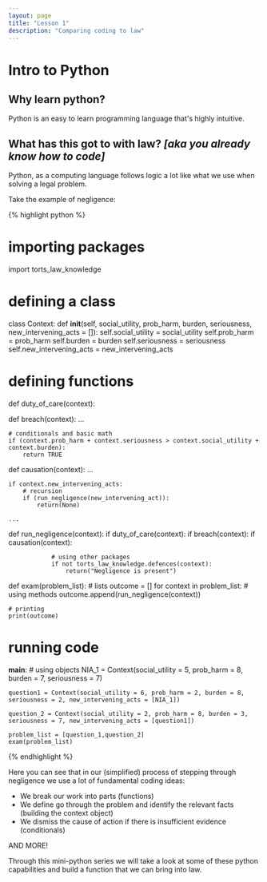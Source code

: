 ```yaml
---
layout: page
title: "Lesson 1"
description: "Comparing coding to law"
---
```


# Intro to Python

## Why learn python?
Python is an easy to learn programming language that's highly intuitive. 

## What has this got to with law? *[aka you already know how to code]*
Python, as a computing language follows logic a lot like what we use when solving a legal problem.

Take the example of negligence:

{% highlight python %}
# importing packages
import torts_law_knowledge

# defining a class
class Context:
    def __init__(self, social_utility, prob_harm, burden, seriousness, new_intervening_acts = []):
        self.social_utility = social_utility
        self.prob_harm = prob_harm
        self.burden = burden
        self.seriousness = seriousness
        self.new_intervening_acts = new_intervening_acts


# defining functions
def duty_of_care(context):


def breach(context):
    ...

    # conditionals and basic math
    if (context.prob_harm + context.seriousness > context.social_utility + context.burden):
        return TRUE

def causation(context):
    ...

    if context.new_intervening_acts:
        # recursion
        if (run_negligence(new_intervening_act)):
            return(None)
    
    ...


def run_negligence(context):
    if duty_of_care(context):
        if breach(context):
            if causation(context):

                # using other packages
                if not torts_law_knowledge.defences(context):
                    return("Negligence is present")

def exam(problem_list):
    # lists
    outcome = []
    for context in problem_list:
        # using methods
        outcome.append(run_negligence(context))
    
    # printing
    print(outcome)

# running code
__main__:
    # using objects
    NIA_1 = Context(social_utility = 5, prob_harm = 8, burden = 7, seriousness = 7)

    question1 = Context(social_utility = 6, prob_harm = 2, burden = 8, seriousness = 2, new_intervening_acts = [NIA_1])

    question_2 = Context(social_utility = 2, prob_harm = 8, burden = 3, seriousness = 7, new_intervening_acts = [question1])

    problem_list = [question_1,question_2]
    exam(problem_list)


{% endhighlight %}

Here you can see that in our (simplified) process of stepping through negligence we use a lot of fundamental coding ideas:
* We break our work into parts (functions)
* We define go through the problem and identify the relevant facts (building the context object) 
* We dismiss the cause of action if there is insufficient evidence (conditionals)

AND MORE!

Through this mini-python series we will take a look at some of these python capabilities and build a function that we can bring into law.